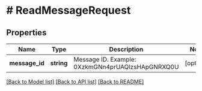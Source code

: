 # # ReadMessageRequest

## Properties

Name | Type | Description | Notes
------------ | ------------- | ------------- | -------------
**message_id** | **string** | Message ID. Example: 0XzkmGNn4prUAQlzsHApGNRXQ0U | [optional]

[[Back to Model list]](../../README.md#models) [[Back to API list]](../../README.md#endpoints) [[Back to README]](../../README.md)
